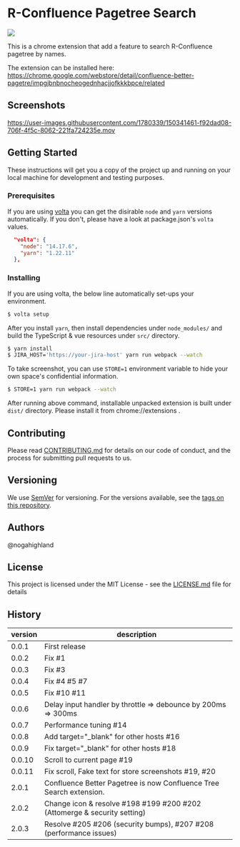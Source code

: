 # R-Confluence Pagetree Search

![](https://github.com/nogahighland/confluence-pagetree-search/actions/workflows/build.yml/badge.svg?branch=r-confluence)


This is a chrome extension that add a feature to search R-Confluence pagetree by names.

The extension can be installed here:
https://chrome.google.com/webstore/detail/confluence-better-pagetre/impgjbnbnocheogednhacjjofkkkbpce/related

## Screenshots

https://user-images.githubusercontent.com/1780339/150341461-f92dad08-706f-4f5c-8062-221fa724235e.mov

## Getting Started

These instructions will get you a copy of the project up and running on your local machine for development and testing purposes.

### Prerequisites

If you are using [volta](https://volta.sh/) you can get the disirable `node` and `yarn` versions automatically. If you don't, please have a look at package.json's `volta` values.

```json
  "volta": {
    "node": "14.17.6",
    "yarn": "1.22.11"
  },
```

### Installing

If you are using volta, the below line automatically set-ups your environment.

```sh
$ volta setup
```

After you install `yarn`, then install dependencies under `node_modules/` and build the TypeScript & vue resources under `src/` directory.

```sh
$ yarn install
$ JIRA_HOST='https://your-jira-host' yarn run webpack --watch
```

To take screenshot, you can use `STORE=1` environment variable to hide your own space's confidential information.

```sh
$ STORE=1 yarn run webpack --watch
```

After running above command, installable unpacked extension is built under `dist/` directory.
Please install it from chrome://extensions .

## Contributing

Please read [CONTRIBUTING.md](https://gist.github.com/PurpleBooth/b24679402957c63ec426) for details on our code of conduct, and the process for submitting pull requests to us.

## Versioning

We use [SemVer](http://semver.org/) for versioning. For the versions available, see the [tags on this repository](https://github.com/nogahighland/confluence-better-pagetree/tags).

## Authors

@nogahighland

## License

This project is licensed under the MIT License - see the [LICENSE.md](LICENSE.md) file for details

## History

version|description
---|---
0.0.1|First release
0.0.2|Fix #1
0.0.3|Fix #3
0.0.4|Fix #4 #5 #7
0.0.5|Fix #10 #11
0.0.6|Delay input handler by throttle => debounce by 200ms => 300ms
0.0.7|Performance tuning #14
0.0.8|Add target="_blank" for other hosts #16
0.0.9|Fix target="_blank" for other hosts #18
0.0.10|Scroll to current page #19
0.0.11|Fix scroll, Fake text for store screenshots #19, #20
2.0.1|Confluence Better Pagetree is now Confluence Tree Search extension.
2.0.2|Change icon & resolve #198 #199 #200 #202 (Attomerge & security setting)
2.0.3|Resolve #205 #206 (security bumps), #207 #208 (performance issues)

